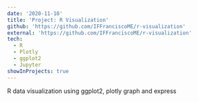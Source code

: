 ```yaml
---
date: '2020-11-10'
title: 'Project: R Visualization'
github: 'https://github.com/IFFranciscoME/r-visualization'
external: 'https://github.com/IFFranciscoME/r-visualization'
tech:
  - R
  - Plotly
  - ggplot2
  - Jupyter
showInProjects: true
---
```


R data visualization using ggplot2, plotly graph and express
